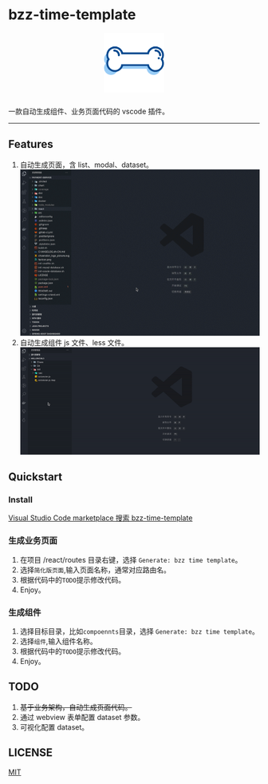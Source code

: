 # bzz-time-template

<p align="center">
    <img alt="logo" src="https://github.com/chaos2171053/bzz-time-template/blob/develop/static/icon.png?raw=true" width="120" height="120" style="margin-bottom: 10px;">
</p>

一款自动生成组件、业务页面代码的 vscode 插件。

---

## Features

1. 自动生成页面，含 list、modal、dataset。
   ![demo-page](https://github.com/chaos2171053/bzz-time-template/blob/develop/static/demo-page.gif?raw=true)
2. 自动生成组件 js 文件、less 文件。
   ![demo-button](https://github.com/chaos2171053/bzz-time-template/blob/develop/static/demo-button.gif?raw=true)

## Quickstart

### Install

[Visual Studio Code marketplace 搜索 bzz-time-template](https://marketplace.visualstudio.com/items?itemName=chaos2171053.bzz-time-template)

### 生成业务页面

1. 在项目 /react/routes 目录右键，选择 `Generate: bzz time template`。
2. 选择`简化版页面`,输入页面名称，通常对应路由名。
3. 根据代码中的`TODO`提示修改代码。
4. Enjoy。

### 生成组件

1. 选择目标目录，比如`compoennts`目录，选择 `Generate: bzz time template`。
2. 选择`组件`,输入组件名称。
3. 根据代码中的`TODO`提示修改代码。
4. Enjoy。

## TODO

1. <s>基于业务架构，自动生成页面代码。</s>
2. 通过 webview 表单配置 dataset 参数。
3. 可视化配置 dataset。

## LICENSE

[MIT](https://en.wikipedia.org/wiki/MIT_License)

